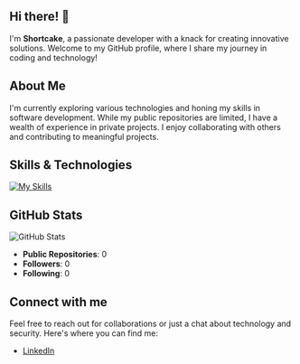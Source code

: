 ## Hi there! 👋

I'm **Shortcake**, a passionate developer with a knack for creating innovative solutions. Welcome to my GitHub profile, where I share my journey in coding and technology!

## About Me

I'm currently exploring various technologies and honing my skills in software development. While my public repositories are limited, I have a wealth of experience in private projects. I enjoy collaborating with others and contributing to meaningful projects.

## Skills & Technologies

[![My Skills](https://skillicons.dev/icons?i=java,c,python,linux&theme=light)](https://skillicons.dev)


## GitHub Stats

![GitHub Stats](https://github-readme-stats.vercel.app/api?username=eyabam&show_icons=true&theme=radical)

- **Public Repositories**: 0
- **Followers**: 0
- **Following**: 0

## Connect with me

Feel free to reach out for collaborations or just a chat about technology and security. Here's where you can find me:
- [LinkedIn]([your-linkedin-url](https://www.linkedin.com/in/aya-ben-amara/))
